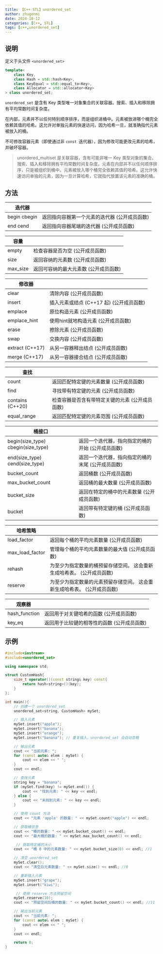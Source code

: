 ```yaml
---
title: 【C++ STL】unordered_set
author: zhugenmi
date: 2024-10-12
categories: [C++, STL]
tags: [c++,unordered_set]
---
```

## 说明

定义于头文件 `<unordered_set>`

```cpp
template<
    class Key,
    class Hash = std::hash<Key>,
    class KeyEqual = std::equal_to<Key>,
    class Allocator = std::allocator<Key>
> class unordered_set;
```

`unordered_set` 是含有 Key 类型唯一对象集合的关联容器。搜索、插入和移除拥有平均常数时间复杂度。

在内部，元素并不以任何特别顺序排序，而是组织进桶中。元素被放进哪个桶完全依赖其值的哈希。这允许对单独元素的快速访问，因为哈希一旦，就准确指代元素被放入的桶。

不可修改容器元素（即使通过非 `const `迭代器），因为修改可能更改元素的哈希，并破坏容器。

>unordered_multiset 是关联容器，含有可能非唯一 Key 类型对象的集合。搜索、插入和移除拥有平均常数时间复杂度。元素在内部并不以任何顺序排序，只是被组织到桶中。元素被放入哪个桶完全依赖其值的哈希。这允许快速访问单独的元素，因为一旦计算哈希，它就指代放置该元素的准确的桶。

## 方法

| 迭代器        |                                               |
| ------------- | --------------------------------------------- |
| begin  cbegin | 返回指向容器第一个元素的迭代器 (公开成员函数) |
| end  cend     | 返回指向容器尾端的迭代器 (公开成员函数)       |

| 容量     |                                       |
| -------- | ------------------------------------- |
| empty    | 检查容器是否为空 (公开成员函数)       |
| size     | 返回容纳的元素数 (公开成员函数)       |
| max_size | 返回可容纳的最大元素数 (公开成员函数) |

| 修改器          |                                          |
| --------------- | ---------------------------------------- |
| clear           | 清除内容 (公开成员函数)                  |
| insert          | 插入元素或结点 (C++17 起) (公开成员函数) |
| emplace         | 原位构造元素 (公开成员函数)              |
| emplace_hint    | 使用hint就地构造元素 (公开成员函数)      |
| erase           | 擦除元素 (公开成员函数)                  |
| swap            | 交换内容 (公开成员函数)                  |
| extract (C++17) | 从另一容器释出结点 (公开成员函数)        |
| merge (C++17)   | 从另一容器接合结点 (公开成员函数)        |

| 查找             |                                                 |
| ---------------- | ----------------------------------------------- |
| count            | 返回匹配特定键的元素数量 (公开成员函数)         |
| find             | 寻找带有特定键的元素 (公开成员函数)             |
| contains (C++20) | 检查容器是否含有带特定关键的元素 (公开成员函数) |
| equal_range      | 返回匹配特定键的元素范围 (公开成员函数)         |

| 桶接口                              |                                                   |
| ----------------------------------- | ------------------------------------------------- |
| begin(size_type)  cbegin(size_type) | 返回一个迭代器，指向指定的桶的开始 (公开成员函数) |
| end(size_type)  cend(size_type)     | 返回一个迭代器，指向指定的桶的末尾 (公开成员函数) |
| bucket_count                        | 返回桶数 (公开成员函数)                           |
| max_bucket_count                    | 返回桶的最大数量 (公开成员函数)                   |
| bucket_size                         | 返回在特定的桶中的元素数量 (公开成员函数)         |
| bucket                              | 返回带有特定键的桶 (公开成员函数)                 |

| 哈希策略        |                                                              |
| --------------- | ------------------------------------------------------------ |
| load_factor     | 返回每个桶的平均元素数量 (公开成员函数)                      |
| max_load_factor | 管理每个桶的平均元素数量的最大值 (公开成员函数)              |
| rehash          | 为至少为指定数量的桶预留存储空间。  这会重新生成哈希表。 (公开成员函数) |
| reserve         | 为至少为指定数量的元素预留存储空间。  这会重新生成哈希表。 (公开成员函数) |

| 观察器        |                                             |
| ------------- | ------------------------------------------- |
| hash_function | 返回用于对关键哈希的函数 (公开成员函数)     |
| key_eq        | 返回用于比较键的相等性的函数 (公开成员函数) |



## 示例

```cpp
#include<iostream>
#include<unordered_set>

using namespace std;

struct CustomHash{
    size_t operator()(const string& key) const{
        return hash<string>()(key);
    }
};

int main(){
    // 创建一个 unordered_set
    unordered_set<string, CustomHash> mySet;

    // 插入元素
    mySet.insert("apple");
    mySet.insert("banana");
    mySet.insert("orange");
    mySet.insert("banana"); // 重复插入，unordered_set 会自动忽略

    // 输出元素
    cout << "当前元素: ";
    for (const auto& elem : mySet) {
        cout << elem << " ";
    }
    cout << endl;

    // 查找元素
    string key = "banana";
    if (mySet.find(key) != mySet.end()) {
        cout << "找到元素: " << key << endl;
    } else {
        cout << "未找到元素: " << key << endl;
    }

    // 使用 count 方法
    cout << "元素 'apple' 的数量: " << mySet.count("apple") << endl;

    // 获取桶信息
    cout << "桶的数量: " << mySet.bucket_count() << endl;
    cout << "最大桶的数量: " << mySet.max_bucket_count() << endl;

     // 获取特定桶的大小
    cout << "桶 0 中的元素数量: " << mySet.bucket_size(0) << endl; //1

    // 清空 unordered_set
    mySet.clear();
    cout << "清空后元素数量: " << mySet.size() << endl; //0

    // 重新插入元素
    mySet.insert("grape");
    mySet.insert("kiwi");

     // 使用 reserve 方法预留空间
    mySet.reserve(10);
    cout << "预留空间后桶的数量: " << mySet.bucket_count() << endl; //11

    // 输出当前元素
    cout << "当前元素: ";
    for (const auto& elem : mySet) {
        cout << elem << " ";
    }
    cout << endl;

    return 0;
}
```

